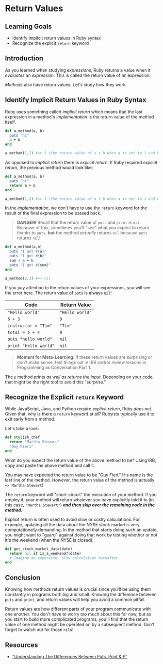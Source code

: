 # Return Values

## Learning Goals

- Identify implicit return values in Ruby syntax
- Recognize the explicit `return` keyword

## Introduction

As you learned when studying _expressions_, Ruby returns a value when it
_evaluates_ an _expression_. This is called the return value of an expression.

_Methods_ also have return values. Let's study how they work.

## Identify Implicit Return Values in Ruby Syntax

Ruby uses something called _implicit return_ which means that the last
expression in a method's _implementation_ is the return value of the method
itself.

```ruby
def a_method(a, b)
  puts "hi"
  a + b
end

a_method(1,2) #=> 3 (the return value of a + b when a is set to 1 and b is set to 2)
```

As opposed to _implicit return_ there is _explicit return_. If Ruby required
_explicit return_, the previous method would look like:

```ruby
def a_method(a, b)
  puts "hi"
  return a + b
end

a_method(1,2) #=> 3 (the return value of a + b when a is set to 1 and b is set to 2)
```

In the _implementation_, we don't have to use the `return` keyword for the
result of the final expression to be passed back.

> **DANGER!** Recall that the return value of `puts` and `print` is `nil`.
> Because of this, sometimes you'll "see" what you expect to return
> thanks to `puts`, **but** the method _actually_ returns `nil` because
> `puts` returns `nil`!

```ruby
def a_method(a,b)
  puts "I got #{a}"
  puts "I got #{b}"
  sum = a + b
  puts "I got #{sum}"
end

a_method(2,3) #=> nil
```

If you pay attention to the return values of your expressions, you will see the
error here. The return value of `puts` is always `nil`!

| Code                  | Return Value   |
|-----------------------|----------------|
| `"Hello world"`       | `"Hello world"`|
| `6 + 3`               | `9`            |
| `instructor = "Tim"`  | `"Tim"`        |
| `total = 5 + 4`       | `9`            |
| `puts "hello world"`  | `nil`          |
| `print "hello world"` | `nil`          |

> **Moment for Meta-Learning**: If these return values are surprising or don't
> make sense, test things out in IRB and/or review lessons in Programming as
> Conversation Part 1.

The `p` method prints _as well as returns the input_. Depending on your code,
that might be the right tool to avoid this "surprise."

## Recognize the Explicit `return` Keyword

While  JavaScript, Java, and Python require _explicit return_, Ruby _does not_.
Given that, why is there a `return` keyword at all? Rubyists typically use it to
exit early from a method.

Let's take a look:

```ruby
def stylish_chef
  return "Martha Stewart"
  "Guy Fieri"
end
```

What do you expect the return value of the above method to be? Using IRB, copy
and paste the above method and call it.

You may have expected the return value to be "Guy Fieri." His name is the last
line of the method. *However*, the return value of the method is actually
`=> Martha Stewart`!

The `return` keyword will "short-circuit" the execution of your method. If you employ
it, your method will return whatever you have explicitly told it to (in this
case, `"Martha Stewart"`) ***and then skip over the remaining code in the method***.

Explicit return is often used to avoid slow or costly calculations. For example,
updating all the data about the NYSE stock market is very computationally demanding.
In the method that starts doing such an update, you might want to "guard" against
doing that work by testing whether or not it's the weekend (when the NYSE is closed).

```ruby
def get_stock_market_data(date)
  return nil if is_a_weekend?(date)
  # Imagine an expensive, slow calculation hereafter
end
```

## Conclusion

Knowing how methods return values is crucial since you'll be using them constantly
in programs both big and small. Knowing the difference between `puts` and
`print`, and return values will help you avoid a common pitfall.

Return values are how different parts of your program communicate with one
another. You don't have to worry too much about this for now, but as you start
to build more complicated programs, you'll find that the return value of one
method might be operated on by a subsequent method. Don't forget to watch out
for those `nil`s!

## Resources

* ["Understanding The Differences Between Puts, Print & P"](https://www.rubyguides.com/2018/10/puts-vs-print/)
